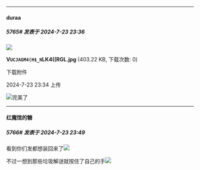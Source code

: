 ﻿
*****

####  duraa  
##### 5765#       发表于 2024-7-23 23:36

<img src="https://img.saraba1st.com/forum/202407/23/233459k1nyqpg1gcpetx9x.jpg" referrerpolicy="no-referrer">

<strong>V`UCJAGM4(H$_N`LK4((RGL.jpg</strong> (403.22 KB, 下载次数: 0)

下载附件

2024-7-23 23:34 上传

<img src="https://static.saraba1st.com/image/smiley/face2017/077.png" referrerpolicy="no-referrer">完美了


*****

####  红魔馆的糖  
##### 5766#       发表于 2024-7-23 23:49

看到你们发都想装回来了<img src="https://static.saraba1st.com/image/smiley/face2017/068.png" referrerpolicy="no-referrer">

不过一想到那些垃圾解谜就按住了自己的手<img src="https://static.saraba1st.com/image/smiley/face2017/123.png" referrerpolicy="no-referrer">

